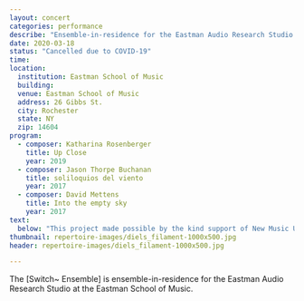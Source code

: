 ```yaml
---
layout: concert
categories: performance
describe: "Ensemble-in-residence for the Eastman Audio Research Studio."
date: 2020-03-18
status: "Cancelled due to COVID-19"
time:
location:
  institution: Eastman School of Music
  building:
  venue: Eastman School of Music
  address: 26 Gibbs St.
  city: Rochester
  state: NY
  zip: 14604
program:
  - composer: Katharina Rosenberger
    title: Up Close
    year: 2019
  - composer: Jason Thorpe Buchanan
    title: soliloquios del viento
    year: 2017
  - composer: David Mettens
    title: Into the empty sky
    year: 2017
text:
  below: "This project made possible by the kind support of New Music USA, Pro Helvetia, the Swiss Arts Council, and the Ernst von Siemens Musikstiftung."
thumbnail: repertoire-images/diels_filament-1000x500.jpg
header: repertoire-images/diels_filament-1000x500.jpg

---
```


The [Switch~ Ensemble] is ensemble-in-residence for the Eastman Audio Research Studio at the Eastman School of Music.
